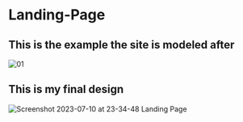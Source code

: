 ﻿# Landing-Page
## This is the example the site is modeled after
![01](https://github.com/JordanNottebart/Landing-Page/assets/102541211/ba590514-d69f-4049-9c00-a8d04fde2625)

## This is my final design
![Screenshot 2023-07-10 at 23-34-48 Landing Page](https://github.com/JordanNottebart/Landing-Page/assets/102541211/cca60d8d-84b8-426c-b75d-b363593344e1)

